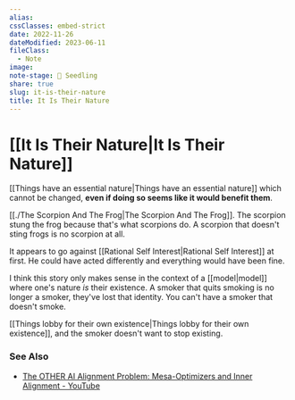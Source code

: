 ```yaml
---
alias: 
cssClasses: embed-strict
date: 2022-11-26
dateModified: 2023-06-11
fileClass:
  - Note
image: 
note-stage: 🌱 Seedling
share: true
slug: it-is-their-nature
title: It Is Their Nature
---
```


# [[It Is Their Nature|It Is Their Nature]]

[[Things have an essential nature|Things have an essential nature]] which cannot be changed, **even if doing so seems like it would benefit them**.

[[./The Scorpion And The Frog|The Scorpion And The Frog]]. The scorpion stung the frog because that's what scorpions do. A scorpion that doesn't sting frogs is no scorpion at all. 


It appears to go against [[Rational Self Interest|Rational Self Interest]] at first. He could have acted differently and everything would have been fine.

I think this story only makes sense in the context of a [[model|model]] where one's nature _is_ their existence. A smoker that quits smoking is no longer a smoker, they've lost that identity. You can't have a smoker that doesn't smoke. 

[[Things lobby for their own existence|Things lobby for their own existence]], and the smoker doesn't want to stop existing.


### See Also

- [The OTHER AI Alignment Problem: Mesa-Optimizers and Inner Alignment - YouTube](https://www.youtube.com/watch?v=bJLcIBixGj8)
